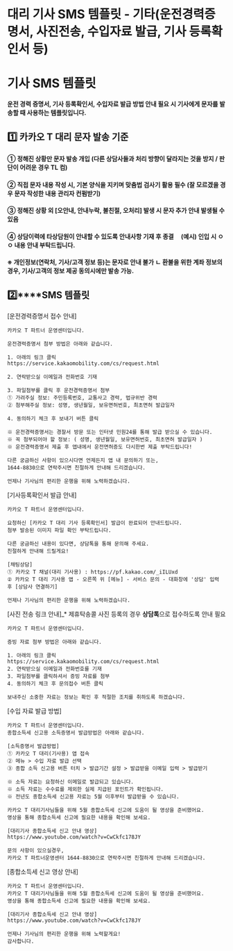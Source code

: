 # 대리 기사 SMS 템플릿 - 기타(운전경력증명서, 사진전송, 수입자료 발급, 기사 등록확인서 등)

**기사 SMS 템플릿**
==============

**운전 경력 증명서, 기사 등록확인서, 수입자료 발급 방법 안내 필요 시 기사에게 문자를 발송할 때 사용하는 템플릿입니다.**

**1️⃣ 카카오 T 대리 문자 발송 기준**
-------------------------

#### **① 정해진 상황만 문자 발송 개입 (다른 상담사들과 처리 방향이 달라지는 것을 방지 / 판단이 어려운 경우 TL 컴)**

#### **② 직접 문자 내용 작성 시, 기본 양식을 지키며 맞춤법 검사기 활용 필수 (잘 모르겠을 경우 문자 작성한 내용 관리자 컨펌받기)**

#### **③ 정해진 상황 외 [오안내, 안내누락, 불친절, 오처리] 발생 시 문자 추가 안내 발생될 수 있음**

#### **④ 상담이력에 타상담원이 안내할 수 있도록 안내사항 기재 후 종결     (예시) 인입 시 ㅇㅇ 내용 안내 부탁드립니다.**

#### **※ 개인정보(연락처, 기사/고객 정보 등)는 문자로 안내 불가 ㄴ 환불을 위한 계좌 정보의 경우, 기사/고객의 정보 제공 동의시에만 발송 가능.**

**2️⃣****SMS 템플릿**
------------------

[운전경력증명서 접수 안내]

```
카카오 T 파트너 운영센터입니다.  
  
운전경력증명서 첨부 방법은 아래와 같습니다.  
  
1. 아래의 링크 클릭   
https://service.kakaomobility.com/cs/request.html  
  
2. 연락받으실 이메일과 전화번호 기재  
  
3. 파일첨부를 클릭 후 운전경력증명서 첨부  
① 가려주실 정보: 주민등록번호, 교통사고 경력, 법규위반 경력  
② 첨부해주실 정보: 성명, 생년월일, 보유면허번호, 최초면허 발급일자  
  
4. 동의하기 체크 후 보내기 버튼 클릭  
  
※ 운전경력증명서는 경찰서 방문 또는 인터넷 민원24를 통해 발급 받으실 수 있습니다.  
※ 꼭 첨부되어야 할 정보: ( 성명, 생년월일, 보유면허번호, 최초면허 발급일자 )  
※ 운전경력증명서 제출 후 앱내에서 운전면허증도 다시한번 제출 부탁드립니다!  
  
다른 궁금하신 사항이 있으시다면 언제든지 앱 내 문의하기 또는,   
1644-8830으로 연락주시면 친절하게 안내해 드리겠습니다.  
  
언제나 기사님의 편리한 운행을 위해 노력하겠습니다.
```

[기사등록확인서 발급 안내]

```
카카오 T 파트너 운영센터입니다.  
  
요청하신 [카카오 T 대리 기사 등록확인서] 발급이 완료되어 안내드립니다.  
첨부 발송된 이미지 파일 확인 부탁드립니다.  
  
다른 궁금하신 내용이 있다면, 상담톡을 통해 문의해 주세요.  
친절하게 안내해 드릴게요!  
  
[채팅상담]   
① 카카오 T 채널(대리 기사용) : https://pf.kakao.com/_iILUxd  
② 카카오 T 대리 기사용 앱 - 오른쪽 위 [메뉴] - 서비스 문의 - 대화창에 '상담' 입력 후 [상담사 연결하기]  
  
언제나 기사님의 편리한 운행을 위해 노력하겠습니다.
```

[사진 전송 링크 안내]\_\* 제휴탁송콜 사진 등록의 경우 **상담톡**으로 접수하도록 안내 필요

```
카카오 T 파트너 운영센터입니다.  
  
증빙 자료 첨부 방법은 아래와 같습니다.  
  
1. 아래의 링크 클릭  
https://service.kakaomobility.com/cs/request.html   
2. 연락받으실 이메일과 전화번호를 기재  
3. 파일첨부를 클릭하셔서 증빙 자료를 첨부  
4. 동의하기 체크 후 문의접수 버튼 클릭  
  
보내주신 소중한 자료는 정보는 확인 후 적절한 조치를 취하도록 하겠습니다.
```

[수입 자료 발급 방법]

```
카카오 T 파트너 운영센터입니다.  
종합소득세 신고용 소득증명서 발급방법은 아래와 같습니다.  
  
[소득증명서 발급방법]  
① 카카오 T 대리(기사용) 앱 접속  
② 메뉴 > 수입 자료 발급 선택  
③ 종합 소득 신고용 버튼 터치 > 발급기간 설정 > 발급받을 이메일 입력 > 발급받기  
  
※ 소득 자료는 요청하신 이메일로 발급되고 있습니다.  
※ 소득 자료는 수수료를 제외한 실제 지급된 포인트가 확인됩니다.  
※ 전년도 종합소득세 신고용 자료는 5월 이후부터 발급받을 수 있습니다.  
  
카카오 T 대리기사님들을 위해 5월 종합소득세 신고에 도움이 될 영상을 준비했어요.  
영상을 통해 종합소득세 신고에 필요한 내용을 확인해 보세요.  
  
[대리기사 종합소득세 신고 안내 영상]  
https://www.youtube.com/watch?v=CwCkfc178JY  
  
문의 사항이 있으실경우,  
카카오 T 파트너운영센터 1644-8830으로 연락주시면 친절하게 안내해 드리겠습니다.
```

[종합소득세 신고 영상 안내]

```
카카오 T 파트너 운영센터입니다.  
카카오 T 대리기사님들을 위해 5월 종합소득세 신고에 도움이 될 영상을 준비했어요.  
영상을 통해 종합소득세 신고에 필요한 내용을 확인해 보세요.  
  
[대리기사 종합소득세 신고 안내 영상]  
https://www.youtube.com/watch?v=CwCkfc178JY  
  
언제나 기사님의 편리한 운행을 위해 노력할게요!  
감사합니다.
```